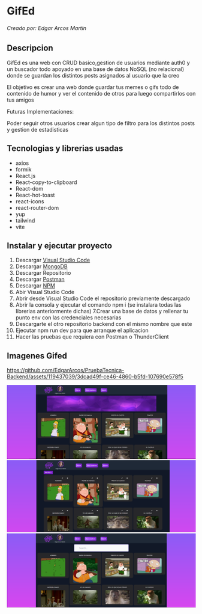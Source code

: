 # GifEd
###### Creado por: Edgar Arcos Martin

## Descripcion

GifEd es una web con CRUD basico,gestion de usuarios mediante auth0 y un buscador todo apoyado en una base de datos NoSQL (no relacional) donde se guardan los distintos posts asignados al usuario que la creo

El objetivo es crear una web donde guardar tus memes o gifs todo de contenido de humor y ver el contenido de otros para luego compartirlos con tus amigos

Futuras Implementaciones: 

Poder seguir otros usuarios crear algun tipo de filtro para los distintos posts y gestion de estadisticas 

## Tecnologias y librerias usadas

* axios
* formik
* React.js
* React-copy-to-clipboard
* React-dom
* React-hot-toast
* react-icons
* react-router-dom
* yup
* tailwind
* vite

## Instalar y ejecutar proyecto

1. Descargar [Visual Studio Code](https://code.visualstudio.com)
2. Descargar [MongoDB](https://www.mongodb.com/products/compass)
2. Descargar Repositorio
3. Descargar [Postman](https://www.postman.com)
4. Descargar [NPM](https://www.npmjs.com)
4. Abir Visual Studio Code
5. Abrir desde Visual Studio Code el repositorio previamente descargado
6. Abrir la consola y ejecutar el comando npm i (se instalara todas las librerias anteriormente dichas)
7.Crear una base de datos y rellenar tu punto env con las credenciales necesarias
7. Descargarte el otro repositorio backend con el mismo nombre que este 
7. Ejecutar npm run dev para que arranque el aplicacion
8. Hacer las pruebas que requiera con Postman o ThunderClient


## Imagenes Gifed


https://github.com/EdgarArcos/PruebaTecnica-Backend/assets/119437039/3dcad49f-ce46-4860-b5fd-107690e578f5


![Imagen GifEd](./imgreadme/CapturaGifed.PNG)
![Imagen GifEd](./imgreadme/CapturaPostgifed.PNG)
![Imagen GifEd](./imgreadme/CapturaSearchgifed.PNG)
